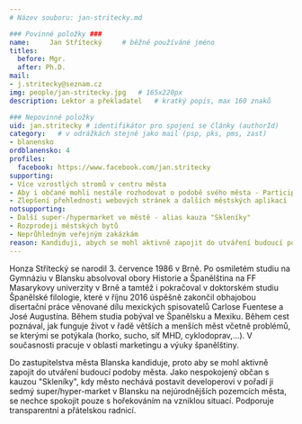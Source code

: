 ```yaml
---
# Název souboru: jan-stritecky.md

### Povinné položky ###
name:     Jan Střítecký  	# běžně používáné jméno
titles:
  before: Mgr. 
  after: Ph.D.
mail:
- j.stritecky@seznam.cz
img: people/jan-stritecky.jpg   # 165x220px
description: Lektor a překladatel 	# kratký popis, max 160 znaků

### Nepovinné položky
uid: jan.stritecky # identifikátor pro spojení se články (authorId)
category: 	# v odrážkách stejně jako mail (psp, pks, pms, zast)
- blanensko
ordblanensko: 4
profiles:
  facebook: https://www.facebook.com/jan.stritecky
supporting:
- Více vzrostlých stromů v centru města
- Aby i občané mohli nestále rozhodovat o podobě svého města - Participativní rozpočet
- Zlepšení přehlednosti webových stránek a dalších městských aplikací
notsupporting:
- Další super-/hypermarket ve městě - alias kauza "Skleníky"
- Rozprodeji městských bytů
- Neprůhledným veřejným zakázkám
reason: Kandiduji, abych se mohl aktivně zapojit do utváření budoucí podoby města.
---
```


Honza Střítecký se narodil 3. července 1986 v Brně. Po osmiletém studiu na Gymnáziu v Blansku absolvoval obory Historie a Španělština na FF Masarykovy univerzity v Brně a tamtéž i pokračoval v doktorském studiu Španělské filologie, které v říjnu 2016 úspěšně zakončil obhajobou disertační práce věnované dílu mexických spisovatelů Carlose Fuentese a José Augustína. Během studia pobýval ve Španělsku a Mexiku. Během cest poznával, jak funguje život v řadě větších a menších měst včetně problémů, se kterými se potýkala (horko, sucho, síť MHD, cyklodoprav,...). V současnosti pracuje v oblasti marketingu a výuky španělštiny.

Do zastupitelstva města Blanska kandiduje, proto aby se mohl aktivně zapojit do utváření budoucí podoby města. Jako nespokojený občan s kauzou "Skleníky", kdy město nechává postavit developerovi v pořadí ji sedmý super/hyper-market v Blansku na nejúrodnějších pozemcích města, se nechce spokojit pouze s hořekováním na vzniklou situací. Podporuje transparentní a přátelskou radnicí.

